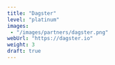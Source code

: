 ```yaml
---
title: "Dagster"
level: "platinum"
images:
 - "/images/partners/dagster.png"
webUrl: "https://dagster.io"
weight: 3
draft: true
---
```

